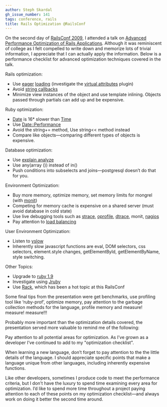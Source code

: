 ```yaml
---
author: Steph Skardal
gh_issue_number: 141
tags: conference, rails
title: Rails Optimization @RailsConf
---
```


On the second day of [RailsConf 2009](https://conferences.oreilly.com/rails2009), I attended a talk on [Advanced Performance Optimization of Rails Applications](https://conferences.oreilly.com/rails2009/public/schedule/detail/8615). Although it was reminiscent of college as I felt compelled to write down and memorize lots of trivial information, I appreciate that I can actually apply the information. Below is a performance checklist for advanced optimization techniques covered in the talk.

Rails optimization:

- Use [eager](http://api.rubyonrails.org/classes/ActiveRecord/Associations/ClassMethods.html) [loading](http://railscasts.com/episodes/22-eager-loading) (investigate the [virtual attributes](https://github.com/acunote/virtual_attributes/) plugin)
- Avoid [string callbacks](https://web.archive.org/web/20081109165425/http://dev.rubyonrails.org/ticket/11108)
- Minimize view instances of the object and use template inlining. Objects passed through partials can add up and be expensive.

Ruby optimization:

- [Date](https://ruby-doc.org/stdlib-2.5.1/libdoc/date/rdoc/Date.html) is 16* slower than [Time](https://www.ruby-doc.org/core/classes/Time.html)
- Use [Date::Performance](https://web.archive.org/web/20090604020008/https://tomayko.com/src/date-performance/)
- Avoid the string+= method, Use string<< method instead
- Compare like objects—​comparing different types of objects is expensive.

Database optimization:

- Use [explain analyze](https://www.postgresql.org/docs/8.1/static/sql-explain.html)
- Use any(array ()) instead of in()
- Push conditions into subselects and joins—​postgresql doesn’t do that for you.

Environment Optimization:

- Buy more memory, optimize memory, set memory limits for mongrel (with [monit](https://mmonit.com/))
- Competing for memory cache is expensive on a shared server (must avoid database in cold state)
- Use live debugging tools such as [strace](https://en.wikipedia.org/wiki/Strace), [oprofile](http://oprofile.sourceforge.net/about/), [dtrace](https://en.wikipedia.org/wiki/DTrace), monit, [nagios](https://www.nagios.org/)
- Pay attention to [load balancing](https://en.wikipedia.org/wiki/Load_balancing_(computing))

User Environment Optimization:

- Listen to [yslow](http://yslow.org/)
- Inherently slow javascript functions are eval, DOM selectors, css selectors, element.style changes, getElementById, getElementByName, style switching.

Other Topics:

- Upgrade to [ruby 1.9](http://www.ruby-lang.org/en/news/2007/12/25/ruby-1-9-0-released/)
- Investigate using [Jruby](https://web.archive.org/web/20090422032959/http://jruby.codehaus.org/The+JRuby+Tutorial+Part+1+-+Getting+Started)
- Use [Rack](https://rack.github.io/), which has been a hot topic at this RailsConf

Some final tips from the presentation were get benchmarks, use profiling tool like ‘ruby-prof’, optimize memory, pay attention to the garbage collection methods for the language, profile memory and measure! measure! measure!!!

Probably more important than the optimization details covered, the presentation served more valuable to remind me of the following:

Pay attention to all potential areas for optimization. As I’ve grown as a developer I’ve continued to add to my "optimization checklist".

When learning a new language, don’t forget to pay attention to the the little details of the language. I should appreciate specific points that make a language unique from other languages, including inherently expensive functions.

Like other developers, sometimes I produce code to meet the performance criteria, but I don’t have the luxury to spend time examining every area for optimization. I’d like to spend more time throughout a project paying attention to each of these points on my optimization checklist—​and always work on doing it better the second time around.
